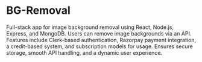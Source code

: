 # BG-Removal
Full-stack app for image background removal using React, Node.js, Express, and MongoDB. Users can remove image backgrounds via an API. Features include Clerk-based authentication, Razorpay payment integration, a credit-based system, and subscription models for usage. Ensures secure storage, smooth API handling, and a dynamic user experience.
